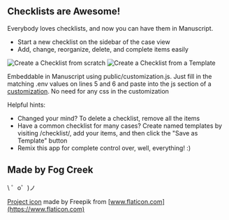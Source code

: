 Checklists are Awesome!
-----------------------

Everybody loves checklists, and now you can have them in Manuscript.

 - Start a new checklist on the sidebar of the case view
 - Add, change, reorganize, delete, and complete items easily

![Create a Checklist from scratch](https://cdn.glitch.com/3ac0c3f6-40e7-4fd1-be5e-348efc28126f%2Fchecklist%20from%20empty.gif?1512877547974) ![Create a Checklist from a Template](https://cdn.glitch.com/3ac0c3f6-40e7-4fd1-be5e-348efc28126f%2Fchecklist%20from%20template.gif?1512877548183)

Embeddable in Manuscript using public/customization.js. Just fill in the matching .env values on lines 5 and 6 and paste into the js section of a [customization](http://help.fogcreek.com/11209/applying-client-side-style-and-script-customizations?manuscript=1). No need for any css in the customization

Helpful hints:

 - Changed your mind? To delete a checklist, remove all the items
 - Have a common checklist for many cases? Create named templates by visiting /checklist/<your template name>, add your items, and then click the "Save as Template" button
 - Remix this app for complete control over, well, everything! :)

Made by Fog Creek
-----------------

\ ゜o゜)ノ

[Project icon](https://www.flaticon.com/free-icon/checklist-square-interface-symbol-of-rounded-corners_39862) made by Freepik from [www.flaticon.com](https://www.flaticon.com)
